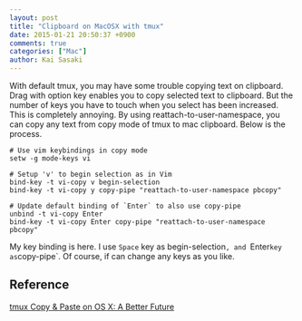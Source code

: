 ```yaml
---
layout: post
title: "Clipboard on MacOSX with tmux"
date: 2015-01-21 20:50:37 +0900
comments: true
categories: ["Mac"]
author: Kai Sasaki
---
```


With default tmux, you may have some trouble copying text on clipboard. Drag with option key enables you to copy
selected text to clipboard. But the number of keys you have to touch when you select has been increased. This is completely
annoying. By using reattach-to-user-namespace, you can copy any text from copy mode of tmux to mac clipboard.
Below is the process.

```
# Use vim keybindings in copy mode
setw -g mode-keys vi

# Setup 'v' to begin selection as in Vim
bind-key -t vi-copy v begin-selection
bind-key -t vi-copy y copy-pipe "reattach-to-user-namespace pbcopy"

# Update default binding of `Enter` to also use copy-pipe
unbind -t vi-copy Enter
bind-key -t vi-copy Enter copy-pipe "reattach-to-user-namespace pbcopy"
```

My key binding is here. I use `Space` key as begin-selection`, and `Enter` key as `copy-pipe`.
Of course, if can change any keys as you like.

## Reference
[tmux Copy & Paste on OS X: A Better Future](http://robots.thoughtbot.com/tmux-copy-paste-on-os-x-a-better-future)
